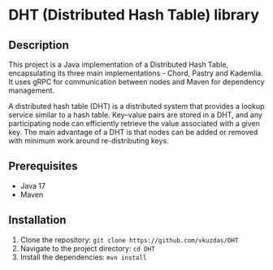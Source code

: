 # DHT (Distributed Hash Table) library

## Description

This project is a Java implementation of a Distributed Hash Table, encapsulating its three main implementations - Chord, Pastry and Kademlia. It uses gRPC for communication between nodes and Maven for dependency management.

A distributed hash table (DHT) is a distributed system that provides a lookup service similar to a hash table. Key–value pairs are stored in a DHT, and any participating node can efficiently retrieve the value associated with a given key. The main advantage of a DHT is that nodes can be added or removed with minimum work around re-distributing keys.

## Prerequisites

- Java 17
- Maven

## Installation

1. Clone the repository: `git clone https://github.com/vkuzdas/DHT`
2. Navigate to the project directory: `cd DHT`
3. Install the dependencies: `mvn install`
